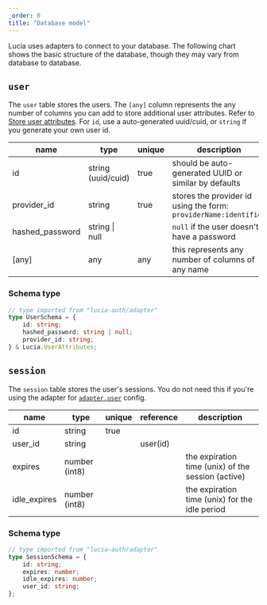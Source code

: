 ```yaml
---
_order: 0
title: "Database model"
---
```


Lucia uses adapters to connect to your database. The following chart shows the basic structure of the database, though they may vary from database to database.

## `user`

The `user` table stores the users. The `[any]` column represents the any number of columns you can add to store additional user attributes. Refer to [Store user attributes](/learn/basics/store-user-attributes). For `id`, use a auto-generated uuid/cuid, or `string` if you generate your own user id.

| name            | type               | unique | description                                                      |
| --------------- | ------------------ | ------ | ---------------------------------------------------------------- |
| id              | string (uuid/cuid) | true   | should be auto-generated UUID or similar by defaults             |
| provider_id     | string             | true   | stores the provider id using the form: `providerName:identifier` |
| hashed_password | string \| null     |        | `null` if the user doesn't have a password                       |
| [any]           | any                | any    | this represents any number of columns of any name                |

### Schema type

```ts
// type imported from "lucia-auth/adapter"
type UserSchema = {
	id: string;
	hashed_password: string | null;
	provider_id: string;
} & Lucia.UserAttributes;
```

## `session`

The `session` table stores the user's sessions. You do not need this if you're using the adapter for [`adapter.user`](/reference/configure/lucia-configurations#adapter) config.

| name         | type          | unique | reference | description                                        |
| ------------ | ------------- | ------ | --------- | -------------------------------------------------- |
| id           | string        | true   |           |                                                    |
| user_id      | string        |        | user(id)  |                                                    |
| expires      | number (int8) |        |           | the expiration time (unix) of the session (active) |
| idle_expires | number (int8) |        |           | the expiration time (unix) for the idle period     |

### Schema type

```ts
// type imported from "lucia-auth/adapter"
type SessionSchema = {
	id: string;
	expires: number;
	idle_expires: number;
	user_id: string;
};
```
